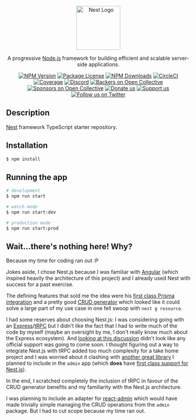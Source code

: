 <p align="center">
  <a href="http://nestjs.com/" target="blank"><img src="https://nestjs.com/img/logo-small.svg" width="120" alt="Nest Logo" /></a>
</p>

[circleci-image]: https://img.shields.io/circleci/build/github/nestjs/nest/master?token=abc123def456
[circleci-url]: https://circleci.com/gh/nestjs/nest

  <p align="center">A progressive <a href="http://nodejs.org" target="_blank">Node.js</a> framework for building efficient and scalable server-side applications.</p>
    <p align="center">
<a href="https://www.npmjs.com/~nestjscore" target="_blank"><img src="https://img.shields.io/npm/v/@nestjs/core.svg" alt="NPM Version" /></a>
<a href="https://www.npmjs.com/~nestjscore" target="_blank"><img src="https://img.shields.io/npm/l/@nestjs/core.svg" alt="Package License" /></a>
<a href="https://www.npmjs.com/~nestjscore" target="_blank"><img src="https://img.shields.io/npm/dm/@nestjs/common.svg" alt="NPM Downloads" /></a>
<a href="https://circleci.com/gh/nestjs/nest" target="_blank"><img src="https://img.shields.io/circleci/build/github/nestjs/nest/master" alt="CircleCI" /></a>
<a href="https://coveralls.io/github/nestjs/nest?branch=master" target="_blank"><img src="https://coveralls.io/repos/github/nestjs/nest/badge.svg?branch=master#9" alt="Coverage" /></a>
<a href="https://discord.gg/G7Qnnhy" target="_blank"><img src="https://img.shields.io/badge/discord-online-brightgreen.svg" alt="Discord"/></a>
<a href="https://opencollective.com/nest#backer" target="_blank"><img src="https://opencollective.com/nest/backers/badge.svg" alt="Backers on Open Collective" /></a>
<a href="https://opencollective.com/nest#sponsor" target="_blank"><img src="https://opencollective.com/nest/sponsors/badge.svg" alt="Sponsors on Open Collective" /></a>
  <a href="https://paypal.me/kamilmysliwiec" target="_blank"><img src="https://img.shields.io/badge/Donate-PayPal-ff3f59.svg" alt="Donate us"/></a>
    <a href="https://opencollective.com/nest#sponsor"  target="_blank"><img src="https://img.shields.io/badge/Support%20us-Open%20Collective-41B883.svg" alt="Support us"></a>
  <a href="https://twitter.com/nestframework" target="_blank"><img src="https://img.shields.io/twitter/follow/nestframework.svg?style=social&label=Follow" alt="Follow us on Twitter"></a>
</p>
  <!--[![Backers on Open Collective](https://opencollective.com/nest/backers/badge.svg)](https://opencollective.com/nest#backer)
  [![Sponsors on Open Collective](https://opencollective.com/nest/sponsors/badge.svg)](https://opencollective.com/nest#sponsor)-->

## Description

[Nest](https://github.com/nestjs/nest) framework TypeScript starter repository.

## Installation

```bash
$ npm install
```

## Running the app

```bash
# development
$ npm run start

# watch mode
$ npm run start:dev

# production mode
$ npm run start:prod
```

## Wait...there's nothing here! Why?

Because my time for coding ran out :P

Jokes aside, I chose Nest.js because I was familiar with [Angular](https://angular.io/docs) (which inspired heavily the architecture of this project) and I already used Nest with success for a past exercise.

The defining features that sold me the idea were his [first class Prisma integration](https://docs.nestjs.com/recipes/prisma) and a pretty good [CRUD generator](https://docs.nestjs.com/recipes/crud-generator) which looked like it could solve a large part of my use case in one fell swoop with `nest g resource`.

I had some reserves about choosing Nest.js: I was considering going with an [Express](https://expressjs.com/)/[tRPC](https://trpc.io) but I didn't like the fact that I had to write much of the code by myself (maybe an oversight by me, I don't really know much about the Express ecosystem).
And [looking at this discussion](https://github.com/trpc/trpc/discussions/1504) didn't look like any official support was going to come soon. I thought figuring out a way to integrate Nest.js with tRPC added too much complexity for a take home project and I was worried about it clashing with [another great library](https://marmelab.com/react-admin/) I planned to include in the `admin` app (which **does** have [first class support for Nest.js](https://marmelab.com/react-admin/DataProviderList.html)).

In the end, I scratched completely the inclusion of tRPC in favour of the CRUD generator benefits and my familiarity with the Nest.js architecture.

I was planning to include an adapter for [react-admin](https://marmelab.com/react-admin) which would have made trivially simple managing the CRUD operations from the `admin` package. But I had to cut scope because my time ran out.
